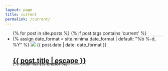 ```yaml
---
layout: page
title: current
permalink: /current/
---
```

<ul class="post-list">
	{% for post in site.posts %}
	  {% if post.tags contains 'current' %}
	  <li style="height:80px; border-top: 1px solid rgba(0,0,0,0.2);">
            {% assign date_format = site.minima.date_format | default: "%b %-d, %Y" %}
            <img src="{{post.img}}" style="max-height:80px" />
            <span class="post-meta">{{ post.date | date: date_format }}</span>
            <h2>
          <a class="post-link" href="{{ post.url | relative_url }}">{{ post.title | escape }}</a>
        </h2>
        </li>
	  {% endif %}
	{% endfor %}
</ul>
